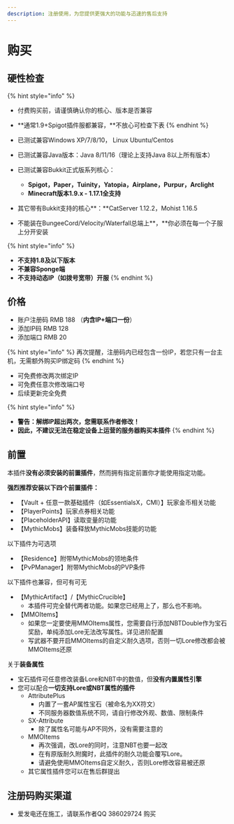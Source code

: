 ```yaml
---
description: 注册使用，为您提供更强大的功能与迅速的售后支持
---
```


# 购买

## 硬性检查

{% hint style="info" %}
* 付费购买前，请谨慎确认你的核心、版本是否兼容
* **通常1.9+Spigot插件服都兼容，**不放心可检查下表
{% endhint %}

* 已测试兼容Windows XP/7/8/10， Linux Ubuntu/Centos
* 已测试兼容Java版本：Java 8/11/16（理论上支持Java 8以上所有版本）
* 已测试兼容Bukkit正式版系列核心：
  * **Spigot，Paper，Tuinity，Yatopia，Airplane，Purpur，Arclight**
  * **Minecraft版本1.9.x - 1.17.1全支持**
* 其它带有Bukkit支持的核心**：**CatServer 1.12.2，Mohist 1.16.5
* 不能装在BungeeCord/Velocity/Waterfall总端上**，**你必须在每一个子服上分开安装

{% hint style="info" %}
* **不支持1.8及以下版本**
* **不兼容Sponge端**
* **不支持动态IP（如拨号宽带）开服**
{% endhint %}

## 价格

* 账户注册码 RMB 188 （**内含IP+端口一份**）
* 添加IP码 RMB 128
* 添加端口 RMB 20

{% hint style="info" %}
再次提醒，注册码内已经包含一份IP，若您只有一台主机，无需额外购买IP绑定码
{% endhint %}

* 可免费修改两次绑定IP
* 可免费任意次修改端口号
* 后续更新完全免费

{% hint style="info" %}
* **警告：解绑IP超出两次，您需联系作者修改！**
* **因此，不建议无法在稳定设备上运营的服务器购买本插件**
{% endhint %}

## 前置

本插件**没有必须安装的前置插件**，然而拥有指定前置你才能使用指定功能。

**强烈推荐安装以下四个前置插件：**

* 【Vault + 任意一款基础插件（如EssentialsX，CMI）】玩家金币相关功能
* 【PlayerPoints】玩家点券相关功能
* 【PlaceholderAPI】读取变量的功能
* 【MythicMobs】装备释放MythicMobs技能的功能

以下插件为可选项

* 【Residence】附带MythicMobs的领地条件
* 【PvPManager】附带MythicMobs的PVP条件

以下插件也兼容，但可有可无

* 【MythicArtifact】/【MythicCrucible】
  * 本插件可完全替代两者功能。如果您已经用上了，那么也不影响。
* 【MMOItems】
  * 如果您一定要使用MMOItems属性，您需要自行添加NBTDouble作为宝石奖励，单纯添加Lore无法改写属性。详见进阶配置
  * 写武器不要开启MMOItems的自定义耐久选项，否则一切Lore修改都会被MMOItems还原

关于**装备属性**

* 宝石插件可任意修改装备Lore和NBT中的数值，但**没有内置属性引擎**
* 您可以配合**一切支持Lore或NBT属性的插件**
  * AttributePlus
    * 内置了一套AP属性宝石（被命名为XX符文）
    * 不同服务器数值系统不同，请自行修改外观、数值、限制条件
  * SX-Attribute
    * 除了属性名可能与AP不同外，没有需要注意的
  * MMOItems&#x20;
    * 再次强调，改Lore的同时，注意NBT也要一起改
    * 在有原版耐久附魔时，此插件的耐久功能会覆写Lore。
    * 请避免使用MMOItems自定义耐久，否则Lore修改容易被还原
  * 其它属性插件您可以在售后群提出

## 注册码购买渠道

* 爱发电还在施工，请联系作者QQ 386029724 购买


